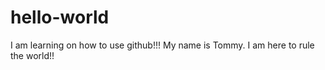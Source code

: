 # hello-world
I am learning on how to use github!!!
My name is Tommy. I am here to rule the world!!

